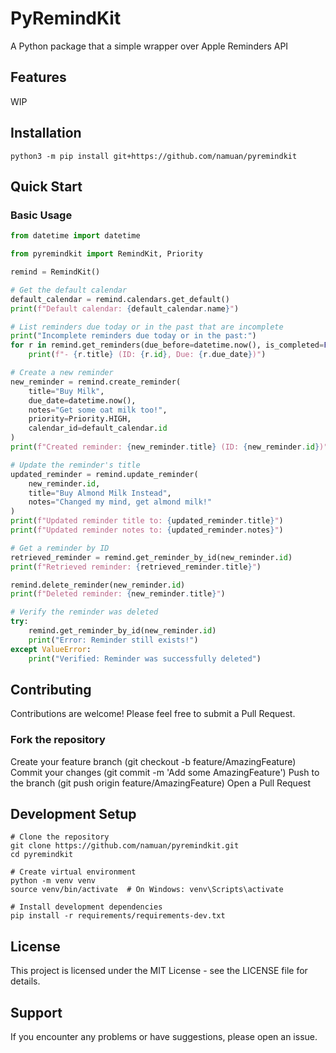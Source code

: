 # PyRemindKit

A Python package that a simple wrapper over Apple Reminders API

## Features

WIP

## Installation

```shell
python3 -m pip install git+https://github.com/namuan/pyremindkit
```

## Quick Start

### Basic Usage

```python
from datetime import datetime

from pyremindkit import RemindKit, Priority

remind = RemindKit()

# Get the default calendar
default_calendar = remind.calendars.get_default()
print(f"Default calendar: {default_calendar.name}")

# List reminders due today or in the past that are incomplete
print("Incomplete reminders due today or in the past:")
for r in remind.get_reminders(due_before=datetime.now(), is_completed=False):
    print(f"- {r.title} (ID: {r.id}, Due: {r.due_date})")

# Create a new reminder
new_reminder = remind.create_reminder(
    title="Buy Milk",
    due_date=datetime.now(),
    notes="Get some oat milk too!",
    priority=Priority.HIGH,
    calendar_id=default_calendar.id
)
print(f"Created reminder: {new_reminder.title} (ID: {new_reminder.id})")

# Update the reminder's title
updated_reminder = remind.update_reminder(
    new_reminder.id,
    title="Buy Almond Milk Instead",
    notes="Changed my mind, get almond milk!"
)
print(f"Updated reminder title to: {updated_reminder.title}")
print(f"Updated reminder notes to: {updated_reminder.notes}")

# Get a reminder by ID
retrieved_reminder = remind.get_reminder_by_id(new_reminder.id)
print(f"Retrieved reminder: {retrieved_reminder.title}")

remind.delete_reminder(new_reminder.id)
print(f"Deleted reminder: {new_reminder.title}")

# Verify the reminder was deleted
try:
    remind.get_reminder_by_id(new_reminder.id)
    print("Error: Reminder still exists!")
except ValueError:
    print("Verified: Reminder was successfully deleted")
```

## Contributing
Contributions are welcome! Please feel free to submit a Pull Request.

### Fork the repository
Create your feature branch (git checkout -b feature/AmazingFeature)
Commit your changes (git commit -m 'Add some AmazingFeature')
Push to the branch (git push origin feature/AmazingFeature)
Open a Pull Request

## Development Setup

```shell
# Clone the repository
git clone https://github.com/namuan/pyremindkit.git
cd pyremindkit

# Create virtual environment
python -m venv venv
source venv/bin/activate  # On Windows: venv\Scripts\activate

# Install development dependencies
pip install -r requirements/requirements-dev.txt
```

## License
This project is licensed under the MIT License - see the LICENSE file for details.

## Support
If you encounter any problems or have suggestions, please open an issue.
